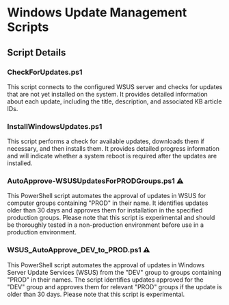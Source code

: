 # Windows Update Management Scripts

## Script Details
### CheckForUpdates.ps1
This script connects to the configured WSUS server and checks for updates that are not yet installed on the system. It provides detailed information about each update, including the title, description, and associated KB article IDs.

### InstallWindowsUpdates.ps1
This script performs a check for available updates, downloads them if necessary, and then installs them. It provides detailed progress information and will indicate whether a system reboot is required after the updates are installed.

### AutoApprove-WSUSUpdatesForPRODGroups.ps1 ⚠️
This PowerShell script automates the approval of updates in WSUS for computer groups containing "PROD" in their name. 
It identifies updates older than 30 days and approves them for installation in the specified production groups. 
Please note that this script is experimental and should be thoroughly tested in a non-production environment before use in a production environment.

### WSUS_AutoApprove_DEV_to_PROD.ps1 ⚠️
This PowerShell script automates the approval of updates in Windows Server Update Services (WSUS) from the "DEV" group to groups containing "PROD" in their names. 
The script identifies updates approved for the "DEV" group and approves them for relevant "PROD" groups if the update is older than 30 days. Please note that this script is experimental.

